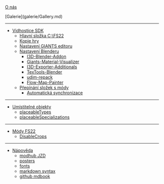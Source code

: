 [O nás](README.md)

<div class="hidden">
[Galerie](galerie/Gallery.md)
</div>

---

- [Vidhostice SDK](SDK/SDK.md)
	- [Hlavní složka C:\FS22](SDK/01_main_folder/01_main_folder.md)
	- [Kopie hry](SDK/02_game_folder/02_game_folder.md)
	- [Nastavení GIANTS editoru](SDK/03_giants_editor/03_giants_editor.md)
	- [Nastavení Blenderu](SDK/04_blender/04_blender.md)
		- [I3D-Blender-Addon](SDK/04_blender/I3D-Blender-Addon/I3D-Blender-Addon.md)
		- [Giants-Material-Visualizer](SDK/04_blender/Giants-Material-Visualizer/Giants-Material-Visualizer.md)
		- [I3D-Exporter-Additionals](SDK/04_blender/I3D-Exporter-Additionals/I3D-Exporter-Additionals.md)
		- [TexTools-Blender](SDK/04_blender/TexTools-Blender/TexTools-Blender.md)
		- [udim-repack](SDK/04_blender/udim-repack/udim-repack.md)
		- [Flow-Map-Painter](SDK/04_blender/Flow-Map-Painter/Flow-Map-Painter.md)
	- [Přepínání složek s módy](SDK/05_switch_moddir/05_switch_moddir.md)
		- [Automatická synchronizace](SDK/05_switch_moddir/SynchronizeFTP2local/SynchronizeFTP2local.md)

---

- [Umístitelné objekty](SDK_placeables/SDK_placeables.md)
	- [placeableTypes](SDK_placeables/placeableTypes.md)
	- [placeableSpecializations](SDK_placeables/placeableSpecializations.md)

---

- [Módy FS22]()
	- [DisableCrops](FS22_mods/DisableCrops/disablecrops.md)

---

- [Nápověda]()
	- [modhub JZD](helpers/modhub_jzd/orgLogo.md)
	- [posters](helpers/posters/posters.md)
	- [fonts](helpers/fonts/fonts.md)
	- [markdown syntax](helpers/markdown_syntax.md)
	- [github mdbook](helpers/github_mdbook.md)
